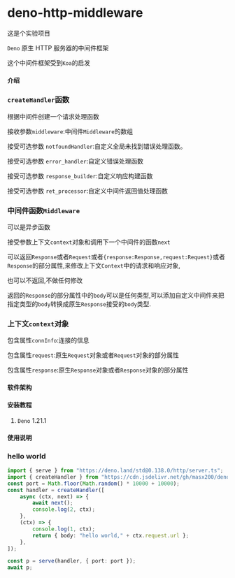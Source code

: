 # deno-http-middleware

这是个实验项目

`Deno` 原生 HTTP 服务器的中间件框架

这个中间件框架受到`Koa`的启发

#### 介绍

### `createHandler`函数

根据中间件创建一个请求处理函数

接收参数`middleware`:中间件`Middleware`的数组

接受可选参数 `notfoundHandler`:自定义全局未找到错误处理函数。

接受可选参数 `error_handler`:自定义错误处理函数

接受可选参数 `response_builder`:自定义响应构建函数

接受可选参数 `ret_processor`:自定义中间件返回值处理函数

### 中间件函数`Middleware`

可以是异步函数

接受参数上下文`context`对象和调用下一个中间件的函数`next`

可以返回`Response`或者`Request`或者`{response:Response,request:Request}`或者`Response`的部分属性,来修改上下文`Context`中的请求和响应对象,

也可以不返回,不做任何修改

返回的`Response`的部分属性中的`body`可以是任何类型,可以添加自定义中间件来把指定类型的`body`转换成原生`Response`接受的`body`类型.

### 上下文`context`对象

包含属性`connInfo`:连接的信息

包含属性`request`:原生`Request`对象或者`Request`对象的部分属性

包含属性`response`:原生`Response`对象或者`Response`对象的部分属性

#### 软件架构

#### 安装教程

1. `Deno` 1.21.1

#### 使用说明

### hello world

```ts
import { serve } from "https://deno.land/std@0.138.0/http/server.ts";
import { createHandler } from "https://cdn.jsdelivr.net/gh/masx200/deno-http-middleware@master/mod.ts";
const port = Math.floor(Math.random() * 10000 + 10000);
const handler = createHandler([
    async (ctx, next) => {
        await next();
        console.log(2, ctx);
    },
    (ctx) => {
        console.log(1, ctx);
        return { body: "hello world," + ctx.request.url };
    },
]);

const p = serve(handler, { port: port });
await p;
```
